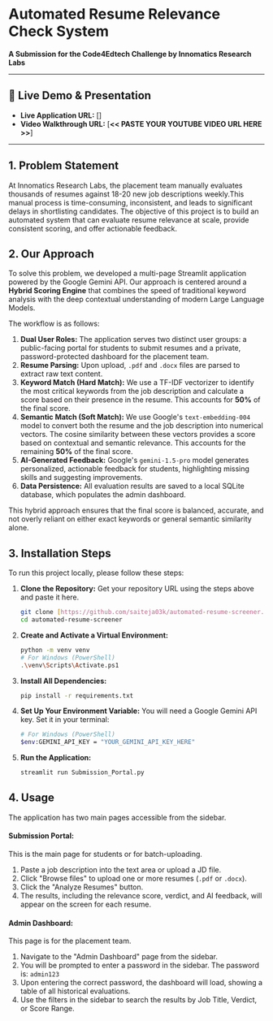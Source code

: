 # Automated Resume Relevance Check System

**A Submission for the Code4Edtech Challenge by Innomatics Research Labs**

---

## 🚀 Live Demo & Presentation

* **Live Application URL:** []
* **Video Walkthrough URL:** [**<< PASTE YOUR YOUTUBE VIDEO URL HERE >>**]

---

## 1. Problem Statement

At Innomatics Research Labs, the placement team manually evaluates thousands of resumes against 18-20 new job descriptions weekly.This manual process is time-consuming, inconsistent, and leads to significant delays in shortlisting candidates. The objective of this project is to build an automated system that can evaluate resume relevance at scale, provide consistent scoring, and offer actionable feedback.

## 2. Our Approach

To solve this problem, we developed a multi-page Streamlit application powered by the Google Gemini API. Our approach is centered around a **Hybrid Scoring Engine** that combines the speed of traditional keyword analysis with the deep contextual understanding of modern Large Language Models.

The workflow is as follows:
1.  **Dual User Roles:** The application serves two distinct user groups: a public-facing portal for students to submit resumes and a private, password-protected dashboard for the placement team.
2.  **Resume Parsing:** Upon upload, `.pdf` and `.docx` files are parsed to extract raw text content.
3.  **Keyword Match (Hard Match):** We use a TF-IDF vectorizer to identify the most critical keywords from the job description and calculate a score based on their presence in the resume. This accounts for **50%** of the final score.
4.  **Semantic Match (Soft Match):** We use Google's `text-embedding-004` model to convert both the resume and the job description into numerical vectors. The cosine similarity between these vectors provides a score based on contextual and semantic relevance. This accounts for the remaining **50%** of the final score.
5.  **AI-Generated Feedback:** Google's `gemini-1.5-pro` model generates personalized, actionable feedback for students, highlighting missing skills and suggesting improvements.
6.  **Data Persistence:** All evaluation results are saved to a local SQLite database, which populates the admin dashboard.

This hybrid approach ensures that the final score is balanced, accurate, and not overly reliant on either exact keywords or general semantic similarity alone.

## 3. Installation Steps

To run this project locally, please follow these steps:

1.  **Clone the Repository:**
    Get your repository URL using the steps above and paste it here.
    ```bash
    git clone [https://github.com/saiteja03k/automated-resume-screener.git]
    cd automated-resume-screener
    ```
2.  **Create and Activate a Virtual Environment:**
    ```bash
    python -m venv venv
    # For Windows (PowerShell)
    .\venv\Scripts\Activate.ps1
    ```
3.  **Install All Dependencies:**
    ```bash
    pip install -r requirements.txt
    ```
4.  **Set Up Your Environment Variable:**
    You will need a Google Gemini API key. Set it in your terminal:
    ```bash
    # For Windows (PowerShell)
    $env:GEMINI_API_KEY = "YOUR_GEMINI_API_KEY_HERE"
    ```
5.  **Run the Application:**
    ```bash
    streamlit run Submission_Portal.py
    ```

## 4. Usage

The application has two main pages accessible from the sidebar.

#### **Submission Portal:**
This is the main page for students or for batch-uploading.
1.  Paste a job description into the text area or upload a JD file.
2.  Click "Browse files" to upload one or more resumes (`.pdf` or `.docx`).
3.  Click the "Analyze Resumes" button.
4.  The results, including the relevance score, verdict, and AI feedback, will appear on the screen for each resume.

#### **Admin Dashboard:**
This page is for the placement team.
1.  Navigate to the "Admin Dashboard" page from the sidebar.
2.  You will be prompted to enter a password in the sidebar. The password is: `admin123`
3.  Upon entering the correct password, the dashboard will load, showing a table of all historical evaluations.
4.  Use the filters in the sidebar to search the results by Job Title, Verdict, or Score Range.